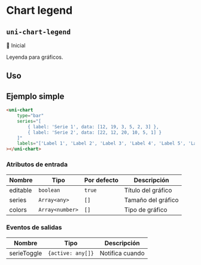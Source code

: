 Chart legend
===================
`uni-chart-legend`
---
:large_blue_circle: Inicial

Leyenda para gráficos.

## Uso

## Ejemplo simple

```html
<uni-chart
    type="bar"
    series="[
        { label: 'Serie 1', data: [12, 19, 3, 5, 2, 3] },
        { label: 'Serie 2', data: [22, 12, 20, 10, 5, 1] }
    ]"
    labels="['Label 1', 'Label 2', 'Label 3', 'Label 4', 'Label 5', 'Label 6']"
></uni-chart>

```

### Atributos de entrada

| Nombre      | Tipo             | Por defecto | Descripción 
| ----------- | ---------------- | ----------- | -----------
| editable    | `boolean`        | `true`      | Título del gráfico
| series      | `Array<any>`     | `[]`        |  Tamaño del gráfico
| colors      | `Array<number>`  | `[]`        | Tipo de gráfico


### Eventos de salidas

| Nombre         | Tipo               | Descripción
| -------------- | ------------------ | -----------
| serieToggle     | `{active: any[]}` | Notifica cuando
